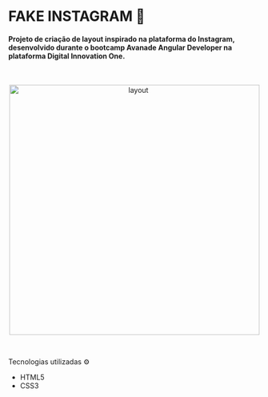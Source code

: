 # FAKE INSTAGRAM  📸

#### Projeto de criação de layout inspirado na plataforma do Instagram, desenvolvido durante o bootcamp Avanade Angular Developer na plataforma Digital Innovation One.

<p>&nbsp;</p>

<div>
<p align="center">
<img src="https://github.com/madsonandrey/fake-instagram/blob/main/img/Layout%20da%20p%C3%A1gina.png" alt="layout" width="500" height="500"/> 
</div>

<p>&nbsp;</p>


Tecnologias utilizadas​ :gear:

- HTML5
- CSS3
